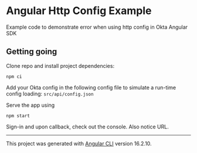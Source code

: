 # Angular Http Config Example

Example code to demonstrate error when using http config in Okta Angular SDK

## Getting going

Clone repo and install project dependencies:

`npm ci`

Add your Okta config in the following config file to simulate a run-time config loading:
`src/api/config.json`

Serve the app using

`npm start`

Sign-in and upon callback, check out the console. Also notice URL.

---
This project was generated with [Angular CLI](https://github.com/angular/angular-cli) version 16.2.10.